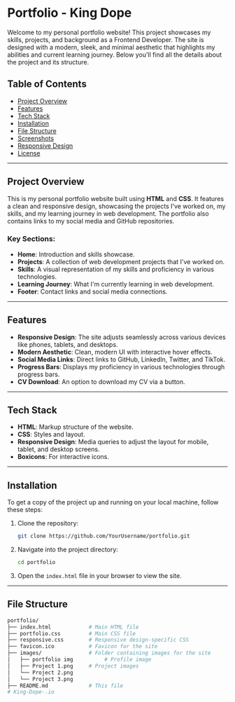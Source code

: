 # Portfolio - King Dope

Welcome to my personal portfolio website! This project showcases my skills, projects, and background as a Frontend Developer. The site is designed with a modern, sleek, and minimal aesthetic that highlights my abilities and current learning journey. Below you'll find all the details about the project and its structure.

## Table of Contents

- [Project Overview](#project-overview)
- [Features](#features)
- [Tech Stack](#tech-stack)
- [Installation](#installation)
- [File Structure](#file-structure)
- [Screenshots](#screenshots)
- [Responsive Design](#responsive-design)
- [License](#license)

---

## Project Overview

This is my personal portfolio website built using **HTML** and **CSS**. It features a clean and responsive design, showcasing the projects I've worked on, my skills, and my learning journey in web development. The portfolio also contains links to my social media and GitHub repositories.

### Key Sections:
- **Home**: Introduction and skills showcase.
- **Projects**: A collection of web development projects that I've worked on.
- **Skills**: A visual representation of my skills and proficiency in various technologies.
- **Learning Journey**: What I'm currently learning in web development.
- **Footer**: Contact links and social media connections.

---

## Features

- **Responsive Design**: The site adjusts seamlessly across various devices like phones, tablets, and desktops.
- **Modern Aesthetic**: Clean, modern UI with interactive hover effects.
- **Social Media Links**: Direct links to GitHub, LinkedIn, Twitter, and TikTok.
- **Progress Bars**: Displays my proficiency in various technologies through progress bars.
- **CV Download**: An option to download my CV via a button.
  
---

## Tech Stack

- **HTML**: Markup structure of the website.
- **CSS**: Styles and layout.
- **Responsive Design**: Media queries to adjust the layout for mobile, tablet, and desktop screens.
- **Boxicons**: For interactive icons.
  
---

## Installation

To get a copy of the project up and running on your local machine, follow these steps:

1. Clone the repository:
    ```bash
    git clone https://github.com/YourUsername/portfolio.git
    ```

2. Navigate into the project directory:
    ```bash
    cd portfolio
    ```

3. Open the `index.html` file in your browser to view the site.

---

## File Structure

```bash
portfolio/
├── index.html            # Main HTML file
├── portfolio.css         # Main CSS file
├── responsive.css        # Responsive design-specific CSS
├── favicon.ico           # Favicon for the site
├── images/               # Folder containing images for the site
│   ├── portfolio img          # Profile image
│   ├── Project 1.png     # Project images
│   └── Project 2.png
│   └── Project 3.png
├── README.md             # This file
#   K i n g - D o p e - . i o  
 